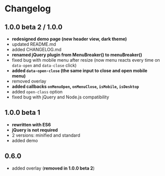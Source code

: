 # Changelog

## 1.0.0 beta 2 / 1.0.0
* **redesigned demo page (new header view, dark theme)**
* updated README.md
* added CHANGELOG.md
* **renamed jQuery plugin from MenuBreaker() to menuBreaker()**
* fixed bug with mobile menu after resize (now menu reacts every time on `data-open` and `data-close` click)
* **added `data-open-close` (the same input to close and open mobile menu)**
* removed overlay
* **added callbacks `onMenuOpen`, `onMenuClose`, `isMobile`, `isDesktop`**
* added `open-class` option
* fixed bug with jQuery and Node.js compatibility

## 1.0.0 beta 1
* **rewritten with ES6**
* **jQuery is not required**
* 2 versions: minified and standard
* added demo

## 0.6.0
* added overlay (**removed in 1.0.0 beta 2**)
